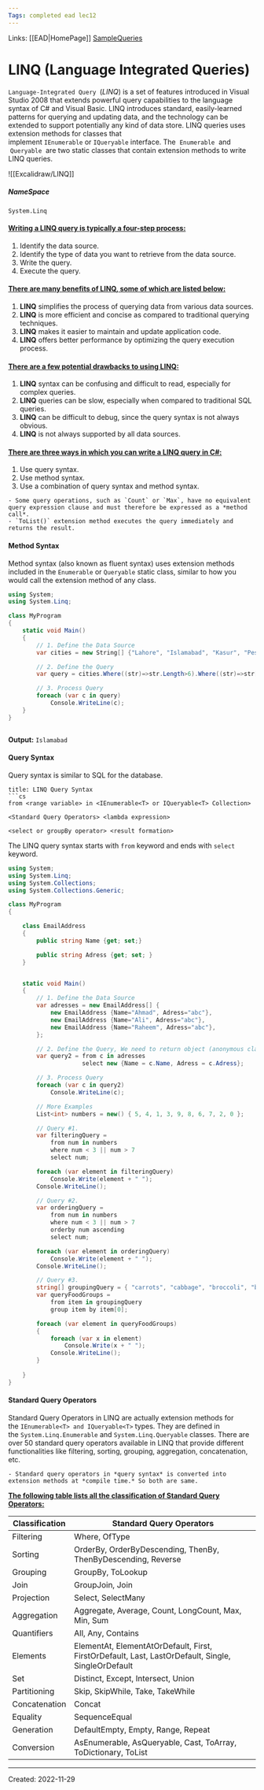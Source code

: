 ```yaml
---
Tags: completed ead lec12
---
```

Links: [[EAD|HomePage]] [SampleQueries](https://www.tutorialsteacher.com/linq/sample-linq-queries)
# LINQ (**L**anguage **I**ntegrated **Q**ueries) 

`Language-Integrated Query `(*LINQ*) is a set of features introduced in Visual Studio 2008 that extends powerful query capabilities to the language syntax of C# and Visual Basic. LINQ introduces standard, easily-learned patterns for querying and updating data, and the technology can be extended to support potentially any kind of data store. 
LINQ queries uses extension methods for classes that implement `IEnumerable` or `IQueryable` interface. The  `Enumerable`  and  `Queryable`   are  two static classes that contain extension methods to write LINQ queries.

![[Excalidraw/LINQ]]

##### NameSpace
`System.Linq`

#### <u>Writing a **LINQ** query is typically a four-step process:</u>

1. Identify the data source. 
2. Identify the type of data you want to retrieve from the data source. 
3. Write the query. 
4. Execute the query.

#### <u>There are many benefits of **LINQ**, some of which are listed below:</u>

1. **LINQ** simplifies the process of querying data from various data sources.
2. **LINQ** is more efficient and concise as compared to traditional querying techniques.
3. **LINQ** makes it easier to maintain and update application code.
4. **LINQ** offers better performance by optimizing the query execution process.

#### <u>There are a few potential drawbacks to using **LINQ**:</u>

1. **LINQ** syntax can be confusing and difficult to read, especially for complex queries.
2. **LINQ** queries can be slow, especially when compared to traditional SQL queries.
3. **LINQ** can be difficult to debug, since the query syntax is not always obvious.
4. **LINQ** is not always supported by all data sources.

#### <u>There are three ways in which you can write a **LINQ** query in C#:</u>
1.  Use query syntax.
2.  Use method syntax.
3.  Use a combination of query syntax and method syntax.
```ad-note
- Some query operations, such as `Count` or `Max`, have no equivalent query expression clause and must therefore be expressed as a *method call*.
- `ToList()` extension method executes the query immediately and returns the result.
```

#### Method Syntax
Method syntax (also known as fluent syntax) uses extension methods included in the `Enumerable` or `Queryable` static class, similar to how you would call the extension method of any class.


```cs
using System;
using System.Linq;

class MyProgram
{
    static void Main()
    {
        // 1. Define the Data Source
        var cities = new String[] {"Lahore", "Islamabad", "Kasur", "Peshawar", "Sialkot", "karachi", "Istanbol"};

        // 2. Define the Query
        var query = cities.Where((str)=>str.Length>6).Where((str)=>str[0]=='I').Select(n=>n.Substring(0,4));

        // 3. Process Query
        foreach (var c in query)
            Console.WriteLine(c);
    }
}



```
**Output:** `Islamabad`

#### Query Syntax
Query syntax is similar to SQL for the database.

```ad-info
title: LINQ Query Syntax
```cs
from <range variable> in <IEnumerable<T> or IQueryable<T> Collection>

<Standard Query Operators> <lambda expression>

<select or groupBy operator> <result formation>
```

The LINQ query syntax starts with `from` keyword and ends with `select` keyword.

```cs
using System;
using System.Linq;
using System.Collections;
using System.Collections.Generic;

class MyProgram
{

    class EmailAddress
    {
        public string Name {get; set;}

        public string Adress {get; set; }
    }


    static void Main()
    {
        // 1. Define the Data Source
        var adresses = new EmailAddress[] {
            new EmailAddress {Name="Ahmad", Adress="abc"},
            new EmailAddress {Name="Ali", Adress="abc"},
            new EmailAddress {Name="Raheem", Adress="abc"},
        };

        // 2. Define the Query, We need to return object (anonymous classes are used) 
        var query2 = from c in adresses
                     select new {Name = c.Name, Adress = c.Adress};

        // 3. Process Query
        foreach (var c in query2)
            Console.WriteLine(c);

		// More Examples
		List<int> numbers = new() { 5, 4, 1, 3, 9, 8, 6, 7, 2, 0 };

        // Query #1.
        var filteringQuery =
            from num in numbers
            where num < 3 || num > 7
            select num;

        foreach (var element in filteringQuery)
            Console.Write(element + " ");
        Console.WriteLine();

        // Query #2.
        var orderingQuery =
            from num in numbers
            where num < 3 || num > 7
            orderby num ascending
            select num;

        foreach (var element in orderingQuery)
            Console.Write(element + " ");
        Console.WriteLine();

        // Query #3.
        string[] groupingQuery = { "carrots", "cabbage", "broccoli", "beans", "barley" };
        var queryFoodGroups =
            from item in groupingQuery
            group item by item[0];

        foreach (var element in queryFoodGroups)
        {
            foreach (var x in element)
                Console.Write(x + " ");
            Console.WriteLine();
        }
		
    }
}
```

#### Standard Query Operators
Standard Query Operators in LINQ are actually extension methods for the `IEnumerable<T> and IQueryable<T>` types. They are defined in the `System.Linq.Enumerable` and `System.Linq.Queryable` classes. There are over 50 standard query operators available in LINQ that provide different functionalities like filtering, sorting, grouping, aggregation, concatenation, etc.
```ad-note
- Standard query operators in *query syntax* is converted into extension methods at *compile time.* So both are same.
```


**<u>The following table lists all the classification of Standard Query Operators:</u>**

| Classification | Standard Query Operators                                                                           |
| -------------- | -------------------------------------------------------------------------------------------------- |
| Filtering      | Where, OfType                                                                                      |
| Sorting        | OrderBy, OrderByDescending, ThenBy, ThenByDescending, Reverse                                      |
| Grouping       | GroupBy, ToLookup                                                                                  |
| Join           | GroupJoin, Join                                                                                    |
| Projection     | Select, SelectMany                                                                                 |
| Aggregation    | Aggregate, Average, Count, LongCount, Max, Min, Sum                                                |
| Quantifiers    | All, Any, Contains                                                                                 |
| Elements       | ElementAt, ElementAtOrDefault, First, FirstOrDefault, Last, LastOrDefault, Single, SingleOrDefault |
| Set            | Distinct, Except, Intersect, Union                                                                 |
| Partitioning   | Skip, SkipWhile, Take, TakeWhile                                                                   |
| Concatenation  | Concat                                                                                             |
| Equality       | SequenceEqual                                                                                      |
| Generation     | DefaultEmpty, Empty, Range, Repeat                                                                 |
| Conversion     | AsEnumerable, AsQueryable, Cast, ToArray, ToDictionary, ToList                                     |

---
Created: 2022-11-29